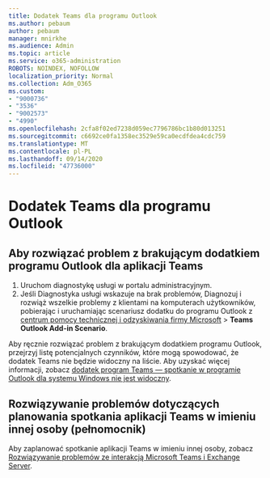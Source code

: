 ```yaml
---
title: Dodatek Teams dla programu Outlook
ms.author: pebaum
author: pebaum
manager: mnirkhe
ms.audience: Admin
ms.topic: article
ms.service: o365-administration
ROBOTS: NOINDEX, NOFOLLOW
localization_priority: Normal
ms.collection: Adm_O365
ms.custom:
- "9000736"
- "3536"
- "9002573"
- "4990"
ms.openlocfilehash: 2cfa8f02ed7238d059ec7796786bc1b80d013251
ms.sourcegitcommit: c6692ce0fa1358ec3529e59ca0ecdfdea4cdc759
ms.translationtype: MT
ms.contentlocale: pl-PL
ms.lasthandoff: 09/14/2020
ms.locfileid: "47736000"
---
```

# <a name="teams-outlook-add-in"></a>Dodatek Teams dla programu Outlook

## <a name="to-troubleshoot-a-missing-teams-outlook-add-in"></a>Aby rozwiązać problem z brakującym dodatkiem programu Outlook dla aplikacji Teams

1. Uruchom diagnostykę usługi w portalu administracyjnym. 
2. Jeśli Diagnostyka usługi wskazuje na brak problemów, Diagnozuj i rozwiąż wszelkie problemy z klientami na komputerach użytkowników, pobierając i uruchamiając scenariusz dodatku do programu Outlook z [centrum pomocy technicznej i odzyskiwania firmy Microsoft](https://aka.ms/SaRA-TeamsAddInScenario)  >  **Teams Outlook Add-in Scenario**.

Aby ręcznie rozwiązać problem z brakującym dodatkiem programu Outlook, przejrzyj listę potencjalnych czynników, które mogą spowodować, że dodatek Teams nie będzie widoczny na liście. Aby uzyskać więcej informacji, zobacz [dodatek program Teams — spotkanie w programie Outlook dla systemu Windows nie jest widoczny](https://docs.microsoft.com/microsoftteams/teams-add-in-for-outlook#teams-meeting-add-in-in-outlook-for-windows-does-not-show).

## <a name="to-troubleshoot-scheduling-a-teams-meeting-on-behalf-of-someone-else-delegate"></a>Rozwiązywanie problemów dotyczących planowania spotkania aplikacji Teams w imieniu innej osoby (pełnomocnik)

Aby zaplanować spotkanie aplikacji Teams w imieniu innej osoby, zobacz [Rozwiązywanie problemów ze interakcją Microsoft Teams i Exchange Server](https://docs.microsoft.com/microsoftteams/troubleshoot/known-issues/teams-exchange-interaction-issue).

